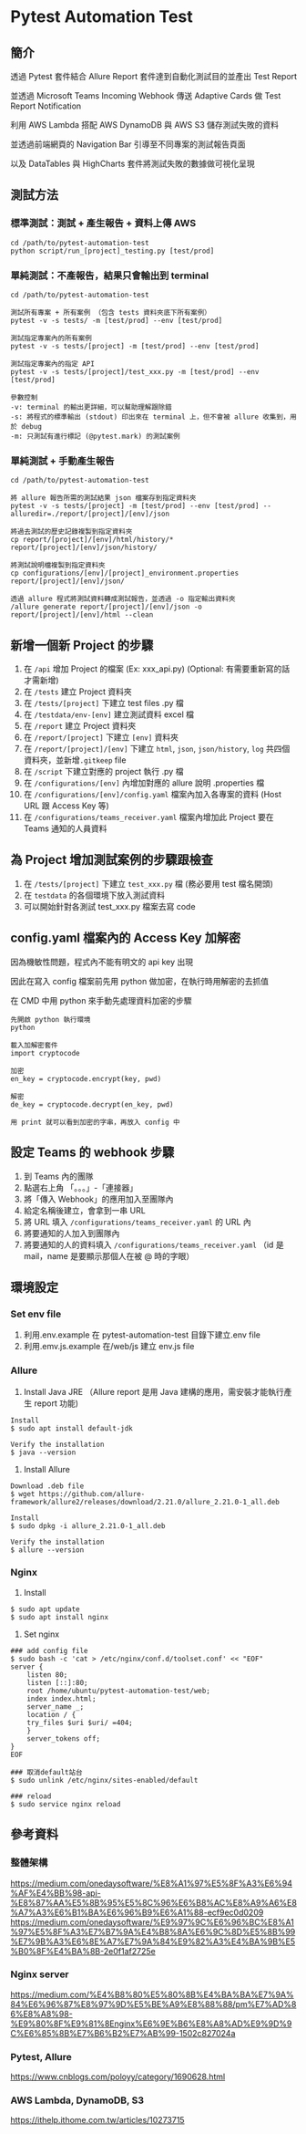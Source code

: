 # Pytest Automation Test

## 簡介

透過 Pytest 套件結合 Allure Report 套件達到自動化測試目的並產出 Test Report

並透過 Microsoft Teams Incoming Webhook 傳送 Adaptive Cards 做 Test Report Notification

利用 AWS Lambda 搭配 AWS DynamoDB 與 AWS S3 儲存測試失敗的資料

並透過前端網頁的 Navigation Bar 引導至不同專案的測試報告頁面

以及 DataTables 與 HighCharts 套件將測試失敗的數據做可視化呈現

## 測試方法

### 標準測試：測試 + 產生報告 + 資料上傳 AWS

```
cd /path/to/pytest-automation-test
python script/run_[project]_testing.py [test/prod]
```

### 單純測試：不產報告，結果只會輸出到 terminal

```
cd /path/to/pytest-automation-test

測試所有專案 + 所有案例 （包含 tests 資料夾底下所有案例）
pytest -v -s tests/ -m [test/prod] --env [test/prod]

測試指定專案內的所有案例
pytest -v -s tests/[project] -m [test/prod] --env [test/prod]

測試指定專案內的指定 API
pytest -v -s tests/[project]/test_xxx.py -m [test/prod] --env [test/prod]

參數控制
-v: terminal 的輸出更詳細，可以幫助理解跟除錯
-s: 將程式的標準輸出 (stdout) 印出來在 terminal 上，但不會被 allure 收集到，用於 debug
-m: 只測試有進行標記 (@pytest.mark) 的測試案例
```

### 單純測試 + 手動產生報告

```
cd /path/to/pytest-automation-test

將 allure 報告所需的測試結果 json 檔案存到指定資料夾
pytest -v -s tests/[project] -m [test/prod] --env [test/prod] --alluredir=./report/[project]/[env]/json

將過去測試的歷史記錄複製到指定資料夾
cp report/[project]/[env]/html/history/* report/[project]/[env]/json/history/

將測試說明檔複製到指定資料夾
cp configurations/[env]/[project]_environment.properties report/[project]/[env]/json/

透過 allure 程式將測試資料轉成測試報告，並透過 -o 指定輸出資料夾
/allure generate report/[project]/[env]/json -o report/[project]/[env]/html --clean
```

## 新增一個新 Project 的步驟

1. 在 `/api` 增加 Project 的檔案 (Ex: xxx_api.py) (Optional: 有需要重新寫的話才需新增)
2. 在 `/tests` 建立 Project 資料夾
3. 在 `/tests/[project]` 下建立 test files .py 檔
4. 在 `/testdata/env-[env]` 建立測試資料 excel 檔
5. 在 `/report` 建立 Project 資料夾
6. 在 `/report/[project]` 下建立 `[env]` 資料夾
7. 在 `/report/[project]/[env]` 下建立 `html`, `json`, `json/history`, `log` 共四個資料夾，並新增`.gitkeep` file
8. 在 `/script` 下建立對應的 project 執行 .py 檔
9. 在 `/configurations/[env]` 內增加對應的 allure 說明 .properties 檔
10. 在 `/configurations/[env]/config.yaml` 檔案內加入各專案的資料 (Host URL 跟 Access Key 等)
11. 在 `/configurations/teams_receiver.yaml` 檔案內增加此 Project 要在 Teams 通知的人員資料

## 為 Project 增加測試案例的步驟跟檢查

1. 在 `/tests/[project]` 下建立 `test_xxx.py` 檔 (務必要用 test 檔名開頭)
2. 在 `testdata` 的各個環境下放入測試資料
3. 可以開始針對各測試 test_xxx.py 檔案去寫 code

## config.yaml 檔案內的 Access Key 加解密

因為機敏性問題，程式內不能有明文的 api key 出現

因此在寫入 config 檔案前先用 python 做加密，在執行時用解密的去抓值

在 CMD 中用 python 來手動先處理資料加密的步驟

```
先開啟 python 執行環境
python

載入加解密套件
import cryptocode

加密
en_key = cryptocode.encrypt(key, pwd)

解密
de_key = cryptocode.decrypt(en_key, pwd)

用 print 就可以看到加密的字串，再放入 config 中
```

## 設定 Teams 的 webhook 步驟

1. 到 Teams 內的團隊
2. 點選右上角 「。。。」-「連接器」
3. 將「傳入 Webhook」的應用加入至團隊內
4. 給定名稱後建立，會拿到一串 URL
5. 將 URL 填入 `/configurations/teams_receiver.yaml` 的 URL 內
6. 將要通知的人加入到團隊內
7. 將要通知的人的資料填入 `/configurations/teams_receiver.yaml` （id 是 mail，name 是要顯示那個人在被 @ 時的字眼）

## 環境設定

### Set env file

1. 利用.env.example 在 pytest-automation-test 目錄下建立.env file
2. 利用.emv.js.example 在/web/js 建立 env.js file

### Allure

1. Install Java JRE （Allure report 是用 Java 建構的應用，需安裝才能執行產生 report 功能)

```
Install
$ sudo apt install default-jdk

Verify the installation
$ java --version
```

1. Install Allure
```
Download .deb file
$ wget https://github.com/allure-framework/allure2/releases/download/2.21.0/allure_2.21.0-1_all.deb

Install
$ sudo dpkg -i allure_2.21.0-1_all.deb

Verify the installation
$ allure --version
```

### Nginx

1. Install

```
$ sudo apt update
$ sudo apt install nginx
```

1. Set nginx

```
### add config file
$ sudo bash -c 'cat > /etc/nginx/conf.d/toolset.conf' << "EOF"
server {
    listen 80;
    listen [::]:80;
    root /home/ubuntu/pytest-automation-test/web;
    index index.html;
    server_name _;
    location / {
    try_files $uri $uri/ =404;
    }
    server_tokens off;
}
EOF

### 取消default站台
$ sudo unlink /etc/nginx/sites-enabled/default

### reload
$ sudo service nginx reload
```

## 參考資料

### 整體架構

https://medium.com/onedaysoftware/%E8%A1%97%E5%8F%A3%E6%94%AF%E4%BB%98-api-%E8%87%AA%E5%8B%95%E5%8C%96%E6%B8%AC%E8%A9%A6%E8%A7%A3%E6%B1%BA%E6%96%B9%E6%A1%88-ecf9ec0d0209
https://medium.com/onedaysoftware/%E9%97%9C%E6%96%BC%E8%A1%97%E5%8F%A3%E7%B7%9A%E4%B8%8A%E6%9C%8D%E5%8B%99%E7%9B%A3%E6%8E%A7%E7%9A%84%E9%82%A3%E4%BA%9B%E5%B0%8F%E4%BA%8B-2e0f1af2725e

### Nginx server

https://medium.com/%E4%B8%80%E5%80%8B%E4%BA%BA%E7%9A%84%E6%96%87%E8%97%9D%E5%BE%A9%E8%88%88/pm%E7%AD%86%E8%A8%98-%E9%80%8F%E9%81%8Enginx%E6%9E%B6%E8%A8%AD%E9%9D%9C%E6%85%8B%E7%B6%B2%E7%AB%99-1502c827024a

### Pytest, Allure

https://www.cnblogs.com/poloyy/category/1690628.html

### AWS Lambda, DynamoDB, S3

https://ithelp.ithome.com.tw/articles/10273715
